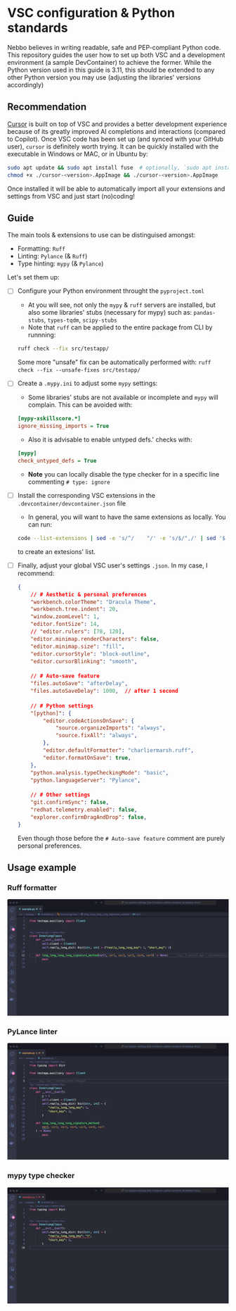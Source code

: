 # VSC configuration & Python standards

Nebbo believes in writing readable, safe and PEP-compliant Python code.
This repository guides the user how to set up both VSC and a development
environment (a sample DevContainer) to achieve the former. While the Python
version used in this guide is 3.11, this should be extended to any other Python version
you may use (adjusting the libraries' versions accordingly)

## Recommendation

[Cursor](https://www.cursor.com) is built on top of VSC and provides a better development experience because of its greatly improved AI completions and interactions (compared to Copilot). Once VSC code has been set up (and synced with your GitHub user), `cursor` is definitely worth trying. It can be quickly installed with the executable in Windows or MAC, or in Ubuntu by:

```bash
sudo apt update && sudo apt install fuse  # optionally, `sudo apt install libfuse2` too
chmod +x ./cursor-<version>.AppImage && ./cursor-<version>.AppImage
```

Once installed it will be able to automatically import all your extensions and settings from VSC and just start (no)coding!

## Guide

The main tools & extensions to use can be distinguised amongst:

- Formatting: `Ruff`
- Linting: `Pylance` (& `Ruff`)
- Type hinting: `mypy` (& `Pylance`)

Let's set them up:

- [ ] Configure your Python environment throught the `pyproject.toml`
  - At you will see, not only the `mypy` & `ruff` servers are installed, but also some libraries' stubs (necessary for mypy) such as: `pandas-stubs`, `types-tqdm`, `scipy-stubs`
  - Note that `ruff` can be applied to the entire package from CLI by runnning:

  ```bash
  ruff check --fix src/testapp/
  ```
  
  Some more "unsafe" fix can be automatically performed with: `ruff check --fix --unsafe-fixes src/testapp/`
- [ ] Create a `.mypy.ini` to adjust some `mypy` settings:
  - Some libraries' stubs are not available or incomplete and `mypy` will complain. This can be avoided with:
  
  ```.mypy.ini
  [mypy-xskillscore.*]
  ignore_missing_imports = True
  ```
  
  - Also it is advisable to enable untyped defs.' checks with:
  
  ```.mypy.ini
  [mypy]
  check_untyped_defs = True
  ```   
  
  - **Note** you can locally disable the type checker for in a specific line commenting `# type: ignore`
- [ ] Install the corresponding VSC extensions in the `.devcontainer/devcontainer.json` file
  - In general, you will want to have the same extensions as locally. You can run:
  
  ```bash
  code --list-extensions | sed -e 's/^/    "/' -e 's/$/",/' | sed '$ s/,$//' > extensions.txt
  ```
  
  to create an extesions' list.

- [ ] Finally, adjust your global VSC user's settings `.json`. In my case, I recommend:

    ```.json
    {
        // # Aesthetic & personal preferences
        "workbench.colorTheme": "Dracula Theme",
        "workbench.tree.indent": 20,
        "window.zoomLevel": 1,
        "editor.fontSize": 14,
        // "editor.rulers": [78, 120],
        "editor.minimap.renderCharacters": false,
        "editor.minimap.size": "fill",
        "editor.cursorStyle": "block-outline",
        "editor.cursorBlinking": "smooth",

        // # Auto-save feature
        "files.autoSave": "afterDelay", 
        "files.autoSaveDelay": 1000,  // after 1 second

        // # Python settings
        "[python]": {
            "editor.codeActionsOnSave": {
                "source.organizeImports": "always",
                "source.fixAll": "always",
            },
            "editor.defaultFormatter": "charliermarsh.ruff",
            "editor.formatOnSave": true,  
        },
        "python.analysis.typeCheckingMode": "basic",
        "python.languageServer": "Pylance",

        // # Other settings
        "git.confirmSync": false,
        "redhat.telemetry.enabled": false,
        "explorer.confirmDragAndDrop": false,
    }
    ```

    Even though those before the `# Auto-save feature` comment are purely personal preferences.

## Usage example

### Ruff formatter

![`Ruff` formatter](.assets/formatter.gif)

### PyLance linter

![`PyLance` linter](.assets/linter.gif)

### mypy type checker

![`mypy` type checker](.assets/type-checker.gif)